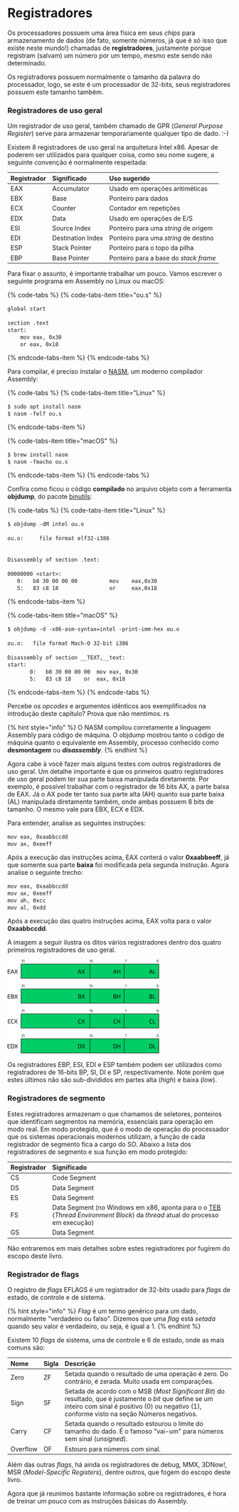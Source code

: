 # Registradores

Os processadores possuem uma área física em seus _chips_ para armazenamento de dados \(de fato, somente números, já que é só isso que existe neste mundo!\) chamadas de **registradores**, justamente porque registram \(salvam\) um número por um tempo, mesmo este sendo não determinado.

Os registradores possuem normalmente o tamanho da palavra do processador, logo, se este é um processador de 32-bits, seus registradores possuem este tamanho também.

### Registradores de uso geral

Um registrador de uso geral, também chamado de GPR \(_General Purpose Register_\) serve para armazenar temporariamente qualquer tipo de dado. :-\)

Existem 8 registradores de uso geral na arquitetura Intel x86. Apesar de poderem ser utilizados para qualquer coisa, como seu nome sugere, a seguinte convenção é normalmente respeitada:

| Registrador | Significado | Uso sugerido |
| :--- | :--- | :--- |
| EAX | Accumulator | Usado em operações aritiméticas |
| EBX | Base | Ponteiro para dados |
| ECX | Counter | Contador em repetições |
| EDX | Data | Usado em operações de E/S |
| ESI | Source Index | Ponteiro para uma _string_ de origem |
| EDI | Destination Index | Ponteiro para uma _string_ de destino |
| ESP | Stack Pointer | Ponteiro para o topo da pilha |
| EBP | Base Pointer | Ponteiro para a base do _stack frame_ |

Para fixar o assunto, é importante trabalhar um pouco. Vamos escrever o seguinte programa em Assembly no Linux ou macOS:

{% code-tabs %}
{% code-tabs-item title="ou.s" %}
```assembly
global start

section .text
start:
	mov eax, 0x30
	or eax, 0x18
```
{% endcode-tabs-item %}
{% endcode-tabs %}

Para compilar, é preciso instalar o [NASM](https://www.nasm.us/), um moderno compilador Assembly:

{% code-tabs %}
{% code-tabs-item title="Linux" %}
```text
$ sudo apt install nasm
$ nasm -felf ou.s
```
{% endcode-tabs-item %}

{% code-tabs-item title="macOS" %}
```
$ brew install nasm
$ nasm -fmacho ou.s
```
{% endcode-tabs-item %}
{% endcode-tabs %}

Confira como ficou o código **compilado** no arquivo objeto com a ferramenta **objdump**, do pacote [binutils](https://www.gnu.org/software/binutils/):

{% code-tabs %}
{% code-tabs-item title="Linux" %}
```text
$ objdump -dM intel ou.o

ou.o:     file format elf32-i386


Disassembly of section .text:

00000000 <start>:
   0:	b8 30 00 00 00       	mov    eax,0x30
   5:	83 c8 18             	or     eax,0x18
```
{% endcode-tabs-item %}

{% code-tabs-item title="macOS" %}
```
$ objdump -d -x86-asm-syntax=intel -print-imm-hex ou.o

ou.o:	file format Mach-O 32-bit i386

Disassembly of section __TEXT,__text:
start:
       0:	b8 30 00 00 00 	mov	eax, 0x30
       5:	83 c8 18 	or	eax, 0x18
```
{% endcode-tabs-item %}
{% endcode-tabs %}

Percebe os _opcodes_ e argumentos idênticos aos exemplificados na introdução deste capítulo? Prova que não mentimos. rs

{% hint style="info" %}
O NASM compilou corretamente a linguagem Assembly para código de máquina. O objdump mostrou tanto o código de máquina quanto o equivalente em Assembly, processo conhecido como **desmontagem** ou _**disassembly**_.
{% endhint %}

Agora cabe à você fazer mais alguns testes com outros registradores de uso geral. Um detalhe importante é que os primeiros quatro registradores de uso geral podem ter sua parte baixa manipulada diretamente. Por exemplo, é possível trabalhar com o registrador de 16 bits AX, a parte baixa de EAX. Já o AX pode ter tanto sua parte alta \(AH\) quanto sua parte baixa \(AL\) manipulada diretamente também, onde ambas possuem 8 bits de tamanho. O mesmo vale para EBX, ECX e EDX.

Para entender, analise as seguintes instruções:

```assembly
mov eax, 0xaabbccdd
mov ax, 0xeeff
```

Após a execução das instruções acima, EAX conterá o valor **0xaabbeeff**, já que somente sua parte **baixa** foi modificada pela segunda instrução. Agora analise o seguinte trecho:

```assembly
mov eax, 0xaabbccdd
mov ax, 0xeeff
mov ah, 0xcc
mov al, 0xdd
```

Após a execução das quatro instruções acima, EAX volta para o valor **0xaabbccdd**.

A imagem a seguir ilustra os ditos vários registradores dentro dos quatro primeiros registradores de uso geral.

![Figura X - Sub-divis&#xF5;es de EAX, EBX, ECX e EDX](../.gitbook/assets/registradores%20%282%29.png)

Os registradores EBP, ESI, EDI e ESP também podem ser utilizados como registradores de 16-bits BP, SI, DI e SP, respectivamente. Note porém que estes últimos não são sub-divididos em partes alta \(_high_\) e baixa \(_low_\).

### Registradores de segmento

Estes registradores armazenam o que chamamos de seletores, ponteiros que identificam segmentos na memória, essenciais para operação em modo real. Em modo protegido, que é o modo de operação do processador que os sistemas operacionais modernos utilizam, a função de cada registrador de segmento fica a cargo do SO. Abaixo a lista dos registradores de segmento e sua função em modo protegido:

| Registrador | Significado |
| :--- | :--- |
| CS | Code Segment |
| DS | Data Segment |
| ES | Data Segment |
| FS | Data Segment \(no Windows em x86, aponta para o o [TEB](https://msdn.microsoft.com/en-us/library/windows/desktop/ms686708%28v=vs.85%29.aspx) \(_Thread Environment Block_\) da _thread_ atual do processo em execução\) |
| GS | Data Segment |

Não entraremos em mais detalhes sobre estes registradores por fugirem do escopo deste livro.

### Registrador de flags

O registro de _flags_ EFLAGS é um registrador de 32-bits usado para _flags_ de estado, de controle e de sistema.

{% hint style="info" %}
_Flag_ é um termo genérico para um dado, normalmente "verdadeiro ou falso". Dizemos que uma _flag_ está _setada_ quando seu valor é verdadeiro, ou seja, é igual a 1.
{% endhint %}

Existem 10 _flags_ de sistema, uma de controle e 6 de estado, onde as mais comuns são:

| **Nome** | **Sigla** | **Descrição** |
| :--- | :--- | :--- |
| Zero | ZF | Setada quando o resultado de uma operação é zero. Do contrário, é zerada. Muito usada em comparações. |
| Sign | SF | Setada de acordo com o MSB \(_Most Significant Bit_\) do resultado, que é justamente o _bit_ que define se um inteiro com sinal é positivo \(0\) ou negativo \(1\), conforme visto na seção Números negativos. |
| Carry | CF | Setada quando o resultado estourou o limite do tamanho do dado. É o famoso "vai-um" para números sem sinal \(_unsigned_\). |
| Overflow | OF | Estouro para números com sinal. |

Além das outras _flags_, há ainda os registradores de debug, MMX, 3DNow!, MSR \(_Model-Specific Registers_\), dentre outros, que fogem do escopo deste livro.

Agora que já reunimos bastante informação sobre os registradores, é hora de treinar um pouco com as instruções básicas do Assembly.

